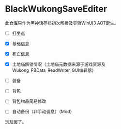 # BlackWukongSaveEditer



此仓库只作为黑神话存档初次解析及实验WinUI3 AOT诞生。

- [ ] 打坐点

- [x] 基础信息

- [x] 死亡信息

- [x] 土地庙解锁情况（土地庙元数据来源于游戏资源及Wukong_PBData_ReadWriter_GUI编辑器）

- [ ] 装备

- [ ] 背包

- [ ] 背包物品简易修改

- [ ] 自动备份（非手动调息）（Mod）
  
  
  
  

玩玩罢了。
